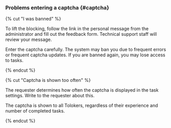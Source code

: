 ### Problems entering a captcha {#captcha}

{% cut "I was banned" %}

To lift the blocking, follow the link in the personal message from the administrator and fill out the feedback form. Technical support staff will review your message.

Enter the captcha carefully. The system may ban you due to frequent errors or frequent captcha updates.  If you are banned again, you may lose access to tasks.

{% endcut %}

{% cut "Captcha is shown too often" %}

The requester determines how often the captcha is displayed in the task settings. Write to the requester about this.

The captcha is shown to all Tolokers, regardless of their experience and number of completed tasks.

{% endcut %}

